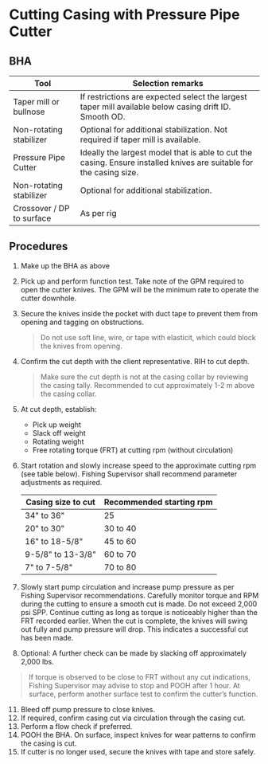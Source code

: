 # Cutting Casing with Pressure Pipe Cutter

## BHA

| Tool | Selection remarks |
| --- | --- |
| Taper mill or bullnose | If restrictions are expected select the largest taper mill available below casing drift ID. Smooth OD. |
| Non-rotating stabilizer | Optional for additional stabilization. Not required if taper mill is available. |
| Pressure Pipe Cutter | Ideally the largest model that is able to cut the casing. Ensure installed knives are suitable for the casing size. |
| Non-rotating stabilizer | Optional for additional stabilization. |
| Crossover / DP to surface | As per rig |

## Procedures

1. Make up the BHA as above
2. Pick up and perform function test. Take note of the GPM required to open the cutter knives. The GPM will be the minimum rate to operate the cutter downhole.
3. Secure the knives inside the pocket with duct tape to prevent them from opening and tagging on obstructions.
   > Do not use soft line, wire, or tape with elasticit, which could block the knives from opening.
4. Confirm the cut depth with the client representative. RIH to cut depth.
   > Make sure the cut depth is not at the casing collar by reviewing the casing tally. Recommended to cut approximately 1-2 m above the casing collar.
5. At cut depth, establish:
   - Pick up weight
   - Slack off weight
   - Rotating weight
   - Free rotating torque (FRT) at cutting rpm (without circulation)
6. Start rotation and slowly increase speed to the approximate cutting rpm (see table below). Fishing Supervisor shall recommend parameter adjustments as required.
  
   | Casing size to cut | Recommended starting rpm |
   | --- | --- |
   | 34" to 36" | 25 |
   | 20" to 30" | 30 to 40 |
   | 16" to 18-5/8" | 45 to 60 |
   | 9-5/8" to 13-3/8" | 60 to 70 |
   | 7" to 7-5/8" | 70 to 80 |

7.	Slowly start pump circulation and increase pump pressure as per Fishing Supervisor recommendations. Carefully monitor torque and RPM during the cutting to ensure a smooth cut is made. Do not exceed 2,000 psi SPP. Continue cutting as long as torque is noticeably higher than the FRT recorded earlier.
When the cut is complete, the knives will swing out fully and pump pressure will drop. This indicates a successful cut has been made.
9.	Optional: A further check can be made by slacking off approximately 2,000 lbs.
   > If torque is observed to be close to FRT without any cut indications, Fishing Supervisor may advise to stop and POOH after 1 hour. At surface, perform another surface test to confirm the cutter’s function.
11. Bleed off pump pressure to close knives.
12. If required, confirm casing cut via circulation through the casing cut.
13. Perform a flow check if preferred.
14. POOH the BHA. On surface, inspect knives for wear patterns to confirm the casing is cut.
15. If cutter is no longer used, secure the knives with tape and store safely.
